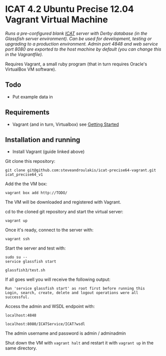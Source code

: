 ICAT 4.2 Ubuntu Precise 12.04 Vagrant Virtual Machine
===============================

_Runs a pre-configured blank [ICAT](https://icatproject.googlecode.com/) server with Derby database (in the Glassfish server environment). Can be used for development, testing or upgrading to a production environment. Admin port 4848 and web service port 8080 are exported to the host machine by default (you can change this in the Vagrantfile)._

Requires Vagrant, a small ruby program (that in turn requires Oracle's VirtualBox VM software).

## Todo
 - Put example data in

## Requirements
 - Vagrant (and in turn, Virtualbox) see [Getting Started](http://docs-v1.vagrantup.com/v1/docs/getting-started/index.html)

## Installation and running

 - Install Vagrant (guide linked above)

Git clone this repository:
    
    git clone git@github.com:steveandroulakis/icat-precise64-vagrant.git icat_precise64_v1

Add the the VM box:

```
vagrant box add http://TODO/
```

The VM will be downloaded and registered with Vagrant.

cd to the cloned git repository and start the virtual server:

```
vagrant up
```

Once it's ready, connect to the server with:

```
vagrant ssh
```

Start the server and test with:

```
sudo su --
service glassfish start

glassfish3/test.sh
```

If all goes well you will receive the following output:

```
Run 'service glassfish start' as root first before running this
Login, search, create, delete and logout operations were all successful.
```

Access the admin and WSDL endpoint with:

```
localhost:4848

localhost:8080/ICATService/ICAT?wsdl
```

The admin username and password is admin / adminadmin

Shut down the VM with `vagrant halt` and restart it with `vagrant up` in the same directory.
